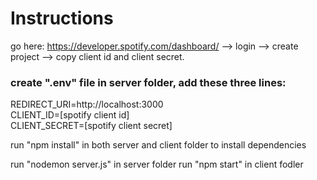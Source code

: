 # Instructions

go here: https://developer.spotify.com/dashboard/  --> login  --> create project --> copy client id and client secret.

### create ".env" file in server folder, add these three lines:  
  REDIRECT_URI=http://localhost:3000  
  CLIENT_ID=[spotify client id]  
  CLIENT_SECRET=[spotify client secret]  
  
run "npm install" in both server and client folder to install dependencies
  
run "nodemon server.js" in server folder
run "npm start" in client fodler
